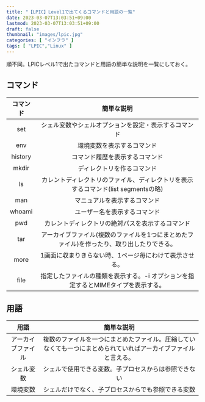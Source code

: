 ```yaml
---
title: "【LPIC】Level1で出てくるコマンドと用語の一覧"
date: 2023-03-07T13:03:51+09:00
lastmod: 2023-03-07T13:03:51+09:00
draft: false
thumbnail: "images/lpic.jpg"
categories: [ "インフラ" ]
tags: [ "LPIC","Linux" ]
---
```



順不同。LPICレベル1で出たコマンドと用語の簡単な説明を一覧にしておく。

## コマンド

|コマンド|簡単な説明|
|:--:|:--:|
|set|シェル変数やシェルオプションを設定・表示するコマンド|
|env|環境変数を表示するコマンド|
|history|コマンド履歴を表示するコマンド|
|mkdir|ディレクトリを作るコマンド|
|ls|カレントディレクトリのファイル、ディレクトリを表示するコマンド(list segmentsの略)|
|man|マニュアルを表示するコマンド|
|whoami|ユーザー名を表示するコマンド|
|pwd|カレントディレクトリの絶対パスを表示するコマンド|
|tar|アーカイブファイル(複数のファイルを1つにまとめたファイル)を作ったり、取り出したりできる。|
|more|1画面に収まりきらない時、1ページ毎にわけて表示させる。|
|file|指定したファイルの種類を表示する。-i オプションを指定するとMIMEタイプを表示する。|


## 用語

|用語|簡単な説明|
|:--:|:--:|
|アーカイブファイル|複数のファイルを一つにまとめたファイル。圧縮していなくても一つにまとめられていればアーカイブファイルと言える。|
|シェル変数|シェルで使用できる変数。子プロセスからは参照できない|
|環境変数|シェルだけでなく、子プロセスからでも参照できる変数|




